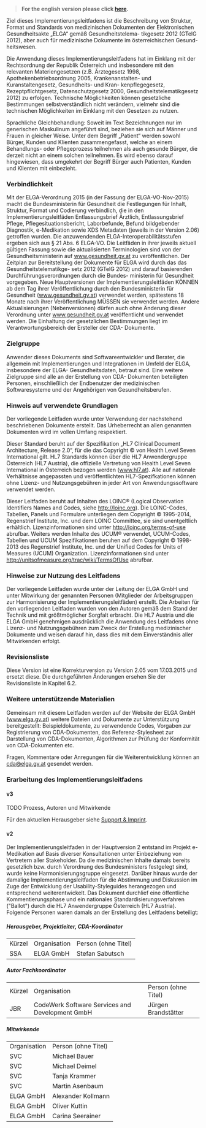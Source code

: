 > **For the english version please click [here](index_en.md).**

Ziel dieses Implementierungsleitfadens ist die Beschreibung von Struktur, Format und Standards von medizinischen Dokumenten der Elektronischen Gesundheitsakte „ELGA“ gemäß Gesundheitstelema- tikgesetz 2012 (GTelG 2012), aber auch für medizinische Dokumente im österreichischen Gesund- heitswesen.

Die Anwendung dieses Implementierungsleitfadens hat im Einklang mit der Rechtsordnung der Republik Österreich und insbesondere mit den relevanten Materiengesetzen (z.B. Ärztegesetz 1998, Apothekenbetriebsordnung 2005, Krankenanstalten- und Kuranstaltengesetz, Gesundheits- und Kran- kenpflegegesetz, Rezeptpflichtgesetz, Datenschutzgesetz 2000, Gesundheitstelematikgesetz 2012) zu erfolgen. Technische Möglichkeiten können gesetzliche Bestimmungen selbstverständlich nicht verändern, vielmehr sind die technischen Möglichkeiten im Einklang mit den Gesetzen zu nutzen.

Sprachliche Gleichbehandlung: Soweit im Text Bezeichnungen nur im generischen Maskulinum angeführt sind, beziehen sie sich auf Männer und Frauen in gleicher Weise. Unter dem Begriff
„Patient“ werden sowohl Bürger, Kunden und Klienten zusammengefasst, welche an einem Behandlungs- oder Pflegeprozess teilnehmen als auch gesunde Bürger, die derzeit nicht an einem solchen teilnehmen. Es wird ebenso darauf hingewiesen, dass umgekehrt der Begriff Bürger auch Patienten, Kunden und Klienten mit einbezieht.

### Verbindlichkeit
Mit der ELGA-Verordnung 2015 (in der Fassung der ELGA-VO-Nov-2015) macht die Bundesministerin für Gesundheit die Festlegungen für Inhalt, Struktur, Format und Codierung verbindlich, die in den Implementierungsleitfäden Entlassungsbrief Ärztlich, Entlassungsbrief Pflege, Pflegesituationsbericht, Laborbefunde, Befund bildgebender Diagnostik, e-Medikation sowie XDS Metadaten (jeweils in der Version 2.06) getroffen wurden. Die anzuwendenden ELGA-Interoperabilitätsstufen ergeben sich aus
§ 21 Abs. 6 ELGA-VO. Die Leitfäden in ihrer jeweils aktuell gültigen Fassung sowie die aktualisierten Terminologien sind von der Gesundheitsministerin auf www.gesundheit.gv.at zu veröffentlichen. Der Zeitplan zur Bereitstellung der Dokumente für ELGA wird durch das das Gesundheitstelematikge- setz 2012 (GTelG 2012) und darauf basierenden Durchführungsverordnungen durch die Bundes- ministerin für Gesundheit vorgegeben.
Neue Hauptversionen der Implementierungsleitfäden KÖNNEN ab dem Tag ihrer Veröffentlichung durch den Bundesministerin für Gesundheit (www.gesundheit.gv.at) verwendet werden, spätestens 18 Monate nach ihrer Veröffentlichung MÜSSEN sie verwendet werden. Andere Aktualisierungen (Nebenversionen) dürfen auch ohne Änderung dieser Verordnung unter www.gesundheit.gv.at veröffentlicht und verwendet werden.
Die Einhaltung der gesetzlichen Bestimmungen liegt im Verantwortungsbereich der Ersteller der CDA- Dokumente.

### Zielgruppe
Anwender dieses Dokuments sind Softwareentwickler und Berater, die allgemein mit Implementierungen und Integrationen im Umfeld der ELGA, insbesondere der ELGA- Gesundheitsdaten, betraut sind. Eine weitere Zielgruppe sind alle an der Erstellung von CDA- Dokumenten beteiligten Personen, einschließlich der Endbenutzer der medizinischen Softwaresysteme und der Angehörigen von Gesundheitsberufen.

### Hinweis auf verwendete Grundlagen
Der vorliegende Leitfaden wurde unter Verwendung der nachstehend beschriebenen Dokumente erstellt. Das Urheberrecht an allen genannten Dokumenten wird im vollen Umfang respektiert.

Dieser Standard beruht auf der Spezifikation „HL7 Clinical Document Architecture, Release 2.0“, für die das Copyright © von Health Level Seven International gilt. HL7 Standards können über die HL7 Anwendergruppe Österreich (HL7 Austria), die offizielle Vertretung von Health Level Seven International in Österreich bezogen werden (www.hl7.at). Alle auf nationale Verhältnisse angepassten und veröffentlichten HL7-Spezifkationen können ohne Lizenz- und Nutzungsgebühren in jeder Art von Anwendungssoftware verwendet werden.

Dieser Leitfaden beruht auf Inhalten des LOINC® (Logical Observation Identifiers Names and Codes, siehe http://loinc.org). Die LOINC-Codes, Tabellen, Panels und Formulare unterliegen dem Copyright
© 1995-2014, Regenstrief Institute, Inc. und dem LOINC Committee, sie sind unentgeltlich erhältlich. Lizenzinformationen sind unter http://loinc.org/terms-of-use abrufbar. Weiters werden Inhalte des UCUM® verwendet, UCUM-Codes, Tabellen und UCUM Spezifikationen beruhen auf dem Copyright
© 1998-2013 des Regenstrief Institute, Inc. und der Unified Codes for Units of Measures (UCUM) Organization. Lizenzinformationen sind unter http://unitsofmeasure.org/trac/wiki/TermsOfUse abrufbar.

### Hinweise zur Nutzung des Leitfadens
Der vorliegende Leitfaden wurde unter der Leitung der ELGA GmbH und unter Mitwirkung der genannten Personen (Mitglieder der Arbeitsgruppen zur Harmonisierung der Implementierungsleitfäden) erstellt. Die Arbeiten für den vorliegenden Leitfaden wurden von den Autoren gemäß dem Stand der Technik und mit größtmöglicher Sorgfalt erbracht. Die HL7 Austria und die ELGA GmbH genehmigen ausdrücklich die Anwendung des Leitfadens ohne Lizenz- und Nutzungsgebühren zum Zweck der Erstellung medizinischer Dokumente und weisen darauf hin, dass dies mit dem Einverständnis aller Mitwirkenden erfolgt.

### Revisionsliste
Diese Version ist eine Korrekturversion zu Version 2.05 vom 17.03.2015 und ersetzt diese. Die durchgeführten Änderungen ersehen Sie der Revisionsliste in Kapitel 6.2.

### Weitere unterstützende Materialien
Gemeinsam mit diesem Leitfaden werden auf der Website der ELGA GmbH (www.elga.gv.at) weitere Dateien und Dokumente zur Unterstützung bereitgestellt: Beispieldokumente, zu verwendende Codes, Vorgaben zur Registrierung von CDA-Dokumenten, das Referenz-Stylesheet zur Darstellung von CDA-Dokumenten, Algorithmen zur Prüfung der Konformität von CDA-Dokumenten etc.

Fragen, Kommentare oder Anregungen für die Weiterentwicklung können an cda@elga.gv.at gesendet werden. 

### Erarbeitung des Implementierungsleitfadens
#### v3
TODO Prozess, Autoren und Mitwirkende

Für den aktuellen Herausgeber siehe [Support & Imprint](support_de.md).

#### v2
Der Implementierungsleitfaden in der Hauptversion 2 entstand im Projekt e-Medikation auf Basis diverser Konsultationen unter Einbeziehung von Vertretern aller Stakeholder. Da die medizinischen Inhalte damals bereits gesetzlich bzw. durch Verordnung des Bundesministers festgelegt sind, wurde keine Harmonisierungsgruppe eingesetzt. Darüber hinaus wurde der damalige Implementierungsleitfaden für die Abstimmung und Diskussion im Zuge der Entwicklung der Usability-Styleguides herangezogen und entsprechend weiterentwickelt. Das Dokument durchlief eine öffentliche Kommentierungsphase und ein nationales Standardisierungsverfahren ("Ballot") durch die HL7 Anwendergruppe Österreich (HL7 Austria). Folgende Personen waren damals an der Erstellung des Leitfadens beteiligt:

##### Herausgeber, Projektleiter, CDA-Koordinator
<table>
    <tr>
        <td>Kürzel</td>
        <td>Organisation</td>
        <td>Person (ohne Titel)</td>
    </tr>
    <tr>
        <td>SSA</td>
        <td>ELGA GmbH</td>
        <td>Stefan Sabutsch</td>
    </tr>
</table>

##### Autor Fachkoordinator
<table>
    <tr>
        <td>Kürzel</td>
        <td>Organisation</td>
        <td>Person (ohne Titel)</td>
    </tr>
    <tr>
        <td>JBR</td>
        <td>CodeWerk	Software	Services	and Development GmbH</td>
        <td>Jürgen Brandstätter</td>
    </tr>
</table>

##### Mitwirkende
<table>
    <tr>
        <td>Organisation</td>
        <td>Person (ohne Titel)</td>
    </tr>
    <tr>
        <td>SVC</td>
        <td>Michael Bauer</td>
    </tr>
    <tr>
        <td>SVC</td>
        <td>Michael Deimel</td>
    </tr>
    <tr>
        <td>SVC</td>
        <td>Tanja Krammer</td>
    </tr>
    <tr>
        <td>SVC</td>
        <td>Martin Asenbaum</td>
    </tr>
    <tr>
        <td>ELGA GmbH</td>
        <td>Alexander Kollmann</td>
    </tr>
    <tr>
        <td>ELGA GmbH</td>
        <td>Oliver Kuttin</td>
    </tr>
    <tr>
        <td>ELGA GmbH</td>
        <td>Carina Seerainer</td>
    </tr>
</table>